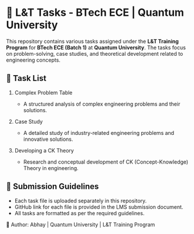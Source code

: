 # 📂 L&T Tasks - BTech ECE | Quantum University  

This repository contains various tasks assigned under the **L&T Training Program** for **BTech ECE (Batch 1)** at **Quantum University**. The tasks focus on problem-solving, case studies, and theoretical development related to engineering concepts.  

## 📑 Task List  

1. Complex Problem Table  
   - A structured analysis of complex engineering problems and their solutions.  

2. Case Study
   - A detailed study of industry-related engineering problems and innovative solutions.  

3. Developing a CK Theory  
   - Research and conceptual development of CK (Concept-Knowledge) Theory in engineering.  

## 🔗 Submission Guidelines  

- Each task file is uploaded separately in this repository.  
- GitHub link for each file is provided in the LMS submission document.  
- All tasks are formatted as per the required guidelines.  

📌 Author: Abhay | Quantum University | L&T Training Program  

